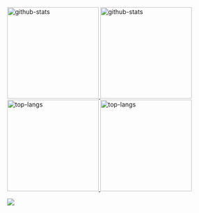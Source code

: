 <a href="https://github.com/anuraghazra/github-readme-stats#gh-light-mode-only">
  <img height=210 src="https://github-readme-stats.vercel.app/api?username=thaibm92&custom_title=GitHub%20Stats&show_icons=true&show=prs_merged&theme=default&card_width=400#gh-light-mode-only" alt="github-stats" />
</a>

<a href="https://github.com/anuraghazra/github-readme-stats#gh-dark-mode-only">
  <img height=210 src="https://github-readme-stats.vercel.app/api?username=thaibm92&custom_title=GitHub%20Stats&show_icons=true&show=prs_merged&theme=github_dark_dimmed&card_width=440#gh-dark-mode-only" alt="github-stats" />
</a>

<a href="https://github.com/anuraghazra/github-readme-stats#gh-light-mode-only">
  <img height=210 src="https://github-readme-stats.vercel.app/api/top-langs/?username=thaibm92&langs_count=10&layout=compact&theme=default&card_width=430#gh-light-mode-only" alt="top-langs" />
</a>

<a href="https://github.com/anuraghazra/github-readme-stats#gh-dark-mode-only">
  <img height=210 src="https://github-readme-stats.vercel.app/api/top-langs/?username=thaibm92&langs_count=10&layout=compact&theme=github_dark_dimmed&card_width=430#gh-dark-mode-only" alt="top-langs" />
</a>

![](https://komarev.com/ghpvc/?color=gray&username=thaibm92)
